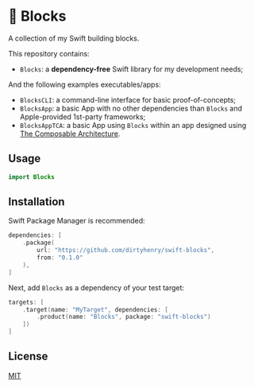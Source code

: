 # 🧱 Blocks

A collection of my Swift building blocks.

This repository contains:

- `Blocks`: a **dependency-free** Swift library for my development needs;

And the following examples executables/apps:

- `BlocksCLI`: a command-line interface for basic proof-of-concepts;
- `BlocksApp`: a basic App with no other dependencies than `Blocks` and Apple-provided 1st-party frameworks;
- `BlocksAppTCA`: a basic App using `Blocks` within an app designed using [The Composable Architecture](https://github.com/pointfreeco/swift-composable-architecture).

## Usage

```swift
import Blocks
```

## Installation

Swift Package Manager is recommended:

```swift
dependencies: [
    .package(
        url: "https://github.com/dirtyhenry/swift-blocks",
        from: "0.1.0"
    ),
]
```

Next, add `Blocks` as a dependency of your test target:

```swift
targets: [
    .target(name: "MyTarget", dependencies: [
        .product(name: "Blocks", package: "swift-blocks")
    ])
]
```

## License

[MIT](https://choosealicense.com/licenses/mit/)

